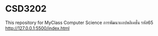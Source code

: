 # CSD3202
This repository for MyClass Computer Science การพัฒนาเเอปพลิเคชั่น รหัส65
http://127.0.0.1:5500/index.html

